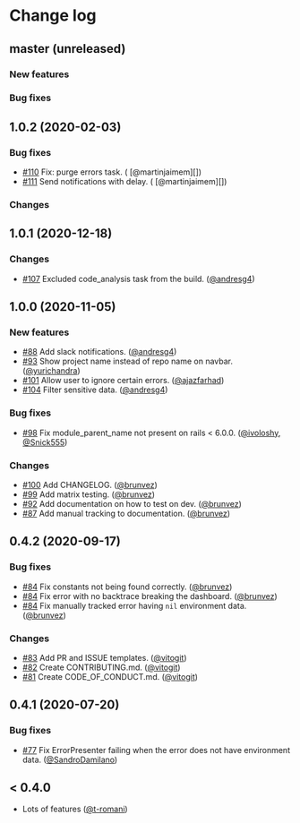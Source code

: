 # Change log

## master (unreleased)

### New features

### Bug fixes

## 1.0.2 (2020-02-03)

### Bug fixes

* [#110](https://github.com/rootstrap/exception_hunter/pull/110) Fix: purge errors task. (
[@martinjaimem][])
* [#111](https://github.com/rootstrap/exception_hunter/pull/111) Send notifications with delay. (
[@martinjaimem][])

### Changes

## 1.0.1 (2020-12-18)

### Changes

* [#107](https://github.com/rootstrap/exception_hunter/pull/107) Excluded code_analysis task from the build. ([@andresg4][])

## 1.0.0 (2020-11-05)

### New features

* [#88](https://github.com/rootstrap/exception_hunter/pull/88) Add slack notifications. ([@andresg4][])
* [#93](https://github.com/rootstrap/exception_hunter/pull/93) Show project name instead of repo name on navbar. ([@yurichandra][])
* [#101](https://github.com/rootstrap/exception_hunter/pull/101) Allow user to ignore certain errors. ([@ajazfarhad][])
* [#104](https://github.com/rootstrap/exception_hunter/pull/104) Filter sensitive data. ([@andresg4][])

### Bug fixes

* [#98](https://github.com/rootstrap/exception_hunter/pull/98) Fix module_parent_name not present on rails < 6.0.0. ([@ivoloshy][], [@Snick555][])

### Changes

* [#100](https://github.com/rootstrap/exception_hunter/pull/100) Add CHANGELOG. ([@brunvez][])
* [#99](https://github.com/rootstrap/exception_hunter/pull/99) Add matrix testing. ([@brunvez][])
* [#92](https://github.com/rootstrap/exception_hunter/pull/92) Add documentation on how to test on dev. ([@brunvez][])
* [#87](https://github.com/rootstrap/exception_hunter/pull/87) Add manual tracking to documentation. ([@brunvez][])

## 0.4.2 (2020-09-17)

### Bug fixes

* [#84](https://github.com/rootstrap/exception_hunter/pull/84) Fix constants not being found correctly. ([@brunvez][])
* [#84](https://github.com/rootstrap/exception_hunter/pull/84) Fix error with no backtrace breaking the dashboard. ([@brunvez][])
* [#84](https://github.com/rootstrap/exception_hunter/pull/84) Fix manually tracked error having `nil` environment data. ([@brunvez][])

### Changes

* [#83](https://github.com/rootstrap/exception_hunter/pull/83) Add PR and ISSUE templates. ([@vitogit][])
* [#82](https://github.com/rootstrap/exception_hunter/pull/82) Create CONTRIBUTING.md. ([@vitogit][])
* [#81](https://github.com/rootstrap/exception_hunter/pull/81) Create CODE_OF_CONDUCT.md. ([@vitogit][])

## 0.4.1 (2020-07-20)

### Bug fixes

* [#77](https://github.com/rootstrap/exception_hunter/pull/77) Fix ErrorPresenter failing when the error does not have environment data. ([@SandroDamilano][])

## < 0.4.0

* Lots of features ([@t-romani][])

[@brunvez]: https://github.com/brunvez
[@andresg4]: https://github.com/andresg4
[@ivoloshy]: https://github.com/ivoloshy
[@SandroDamilano]: https://github.com/SandroDamilano
[@Snick555]: https://github.com/Snick555
[@t-romani]: https://github.com/t-romani
[@vitogit]: https://github.com/vitogit
[@yurichandra]: https://github.com/yurichandra
[@ajazfarhad]: https://github.com/ajazfarhad
